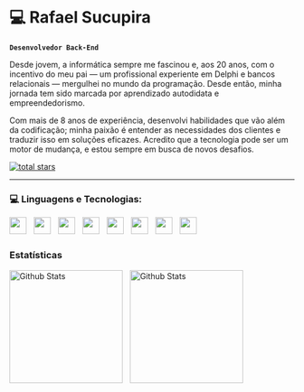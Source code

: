 # 💻 Rafael Sucupira
**`Desenvolvedor Back-End`** <br>

Desde jovem, a informática sempre me fascinou e, aos 20 anos, com o incentivo do meu pai — um profissional experiente em Delphi e bancos relacionais — mergulhei no mundo da programação. Desde então, minha jornada tem sido marcada por aprendizado autodidata e empreendedorismo.

Com mais de 8 anos de experiência, desenvolvi habilidades que vão além da codificação; minha paixão é entender as necessidades dos clientes e traduzir isso em soluções eficazes. Acredito que a tecnologia pode ser um motor de mudança, e estou sempre em busca de novos desafios.

<p align="left">
    <a href="https://www.linkedin.com/in/rafael-sucupira/">
        <img alt="total stars"
            title="Total stars on GitHub"
            src="https://custom-icon-badges.demolab.com/badge/linkedin-blue.svg?logo=linkedin&logoColor=white&logoSource=feather&&style=for-the-badge&color=236ad3&labelColor=1155ba"/>
    </a>
</p>

___
### 💻 Linguagens e Tecnologias:
 
<img 
align="left"
width=30
style="padding-right:10px"
src="https://cdn.jsdelivr.net/gh/devicons/devicon@latest/icons/nodejs/nodejs-original.svg" />

<img 
align="left"
width=30
style="padding-right:10px"        
src="https://cdn.jsdelivr.net/gh/devicons/devicon@latest/icons/vuejs/vuejs-original.svg" />

<img 
align="left"
width=30
style="padding-right:10px"        
src="https://cdn.jsdelivr.net/gh/devicons/devicon@latest/icons/docker/docker-original.svg" />
          
<img 
align="left"
width=30
style="padding-right:10px"        
src="https://cdn.jsdelivr.net/gh/devicons/devicon@latest/icons/mysql/mysql-original.svg" />

<img 
align="left"
width=30
style="padding-right:10px"        
src="https://cdn.jsdelivr.net/gh/devicons/devicon@latest/icons/php/php-original.svg" />
 
<img
align="left"
width=30
style="padding-right:10px"
src="https://cdn.jsdelivr.net/gh/devicons/devicon@latest/icons/html5/html5-original.svg" />

<img 
align="left"
width=30
style="padding-right:10px"        
src="https://cdn.jsdelivr.net/gh/devicons/devicon@latest/icons/css3/css3-original.svg"  />
    
<img 
align="left"
width=30
style="padding-right:10px"        
src="https://cdn.jsdelivr.net/gh/devicons/devicon@latest/icons/jquery/jquery-original.svg"  />
<br>
<br>

### Estatísticas
<p>
    <img 
    align="left"
    height=200
    alt="Github Stats"
    style="padding-right:10px"        
    src="https://github-readme-stats.vercel.app/api?username=rafaelssucupira&show_icons=true&theme=radical&include-all-commits=true&locale=pt-br"  />
    <img 
    align="left"
    height=200
    alt="Github Stats"       
    src="https://github-readme-stats.vercel.app/api/top-langs/?username=rafaelssucupira&theme=radical&layout=donut&custom_title=Skills&langs_count=6"  />
</p>
          

